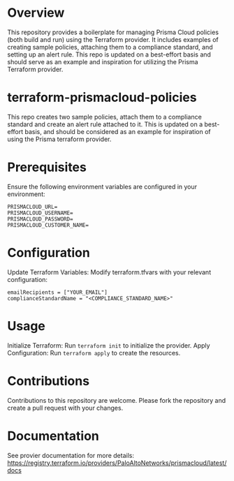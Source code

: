 # Overview

This repository provides a boilerplate for managing Prisma Cloud policies (both build and run) using the Terraform provider. It includes examples of creating sample policies, attaching them to a compliance standard, and setting up an alert rule. This repo is updated on a best-effort basis and should serve as an example and inspiration for utilizing the Prisma Terraform provider.  


# terraform-prismacloud-policies

This repo creates two sample policies, attach them to a compliance standard and create an alert rule attached to it.
This is updated on a best-effort basis, and should be considered as an example for inspiration of using the Prisma terraform provider. 

# Prerequisites

Ensure the following environment variables are configured in your environment:  
```
PRISMACLOUD_URL=
PRISMACLOUD_USERNAME=
PRISMACLOUD_PASSWORD=
PRISMACLOUD_CUSTOMER_NAME=
```

# Configuration
Update Terraform Variables: Modify terraform.tfvars with your relevant configuration:

```
emailRecipients = ["YOUR_EMAIL"]
complianceStandardName = "<COMPLIANCE_STANDARD_NAME>"
```

# Usage

Initialize Terraform: Run `terraform init` to initialize the provider.
Apply Configuration: Run `terraform apply` to create the resources.

# Contributions

Contributions to this repository are welcome. Please fork the repository and create a pull request with your changes.

# Documentation

See provier documentation for more details:
https://registry.terraform.io/providers/PaloAltoNetworks/prismacloud/latest/docs